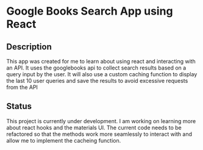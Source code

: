 # Google Books Search App using React

## Description
This app was created for me to learn about using react and interacting with an API. It uses the googlebooks api to collect search results based on a query input by the user.
It will also use a custom caching function to display the last 10 user queries and save the results to avoid excessive requests from the API

## Status
This project is currently under development. I am working on learning more about react hooks and the materials UI. The current code needs to be refactored so that 
the methods work more seamlessly to interact with and allow me to implement the cacheing function. 

